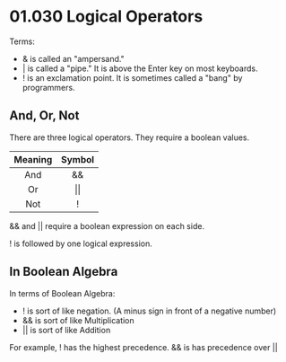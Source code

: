 # 01.030 Logical Operators

Terms:

* & is called an "ampersand."
* | is called a "pipe."  It is above the Enter key on most keyboards.
* ! is an exclamation point.  It is sometimes called a "bang" by programmers.

## And, Or, Not

There are three logical operators.  They require a boolean values.

Meaning|Symbol
:---:|:---:
And|&&
Or|\|\|
Not|!

&& and || require a boolean expression on each side.

! is followed by one logical expression.

## In Boolean Algebra

In terms of Boolean Algebra:

* ! is sort of like negation.  (A minus sign in front of a negative number)
* && is sort of like Multiplication
* || is sort of like Addition

For example, ! has the highest precedence.  && is has precedence over ||

